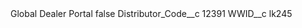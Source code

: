 <?xml version="1.0" encoding="UTF-8"?>
<CustomMetadata xmlns="http://soap.sforce.com/2006/04/metadata" xmlns:xsi="http://www.w3.org/2001/XMLSchema-instance" xmlns:xsd="http://www.w3.org/2001/XMLSchema">
    <label>Global Dealer Portal</label>
    <protected>false</protected>
    <values>
        <field>Distributor_Code__c</field>
        <value xsi:type="xsd:string">12391</value>
    </values>
    <values>
        <field>WWID__c</field>
        <value xsi:type="xsd:string">lk245</value>
    </values>
</CustomMetadata>
